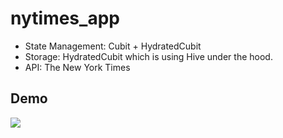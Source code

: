 # nytimes_app

- State Management: Cubit + HydratedCubit
- Storage: HydratedCubit which is using Hive under the hood.
- API: The New York Times

## Demo
![](demo/demo.gif)
